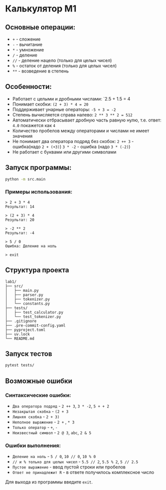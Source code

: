 # Калькулятор M1
## Основные операции:
- `+` - сложение
- `-` - вычитание
- `*` - умножение
- `/` - деление
- `//` - деление нацело (только для целых чисел)
- `%` - остаток от деления (только для целых чисел)
- `**` - возведение в степень

## Особенности:
- Работает с целыми и дробными числами: `2.5 + 1.5 = 4
- Понимает скобки: `(2 + 3) * 4 = 20`
- Поддерживает унарные операторы: `-5 + 3 = -2`
- Степень вычисляется справа налево: `2 ** 3 ** 2 = 512`
- Автоматически отбрасывает дробную часть равную нулю, т.е. ответ: `4.0` покажется как `4`
- Количество пробелов между операторами и числами не имеет значения
- Не понимает два оператора подряд без скобок:
`2 ++ 3` - ошибка(надо `2 + (+3)`)
`3 * -2` - ошибка (надо `3 * (-2)`)
- Не работает с буквами или другими символами

## Запуск программы:
```bash
python -m src.main
```

### Примеры использования:
```
> 2 + 3 * 4
Результат: 14

> (2 + 3) * 4
Результат: 20

> -2 ** 2
Результат: -4

> 5 / 0
Ошибка: Деление на ноль

> exit
```

## Структура проекта

```
lab1/
├── src/
│   ├── main.py
│   ├── parser.py
│   ├── tokenizer.py
│   └── constants.py
├── tests/
│   ├── test_calculator.py
│   └── test_tokenizer.py
├── .gitignore
├── .pre-commit-config.yaml
├── pyproject.toml
├── uv.lock
└── README.md
```

## Запуск тестов

```bash
pytest tests/
```

## Возможные ошибки

### Синтаксические ошибки:

- `Два оператора подряд` - `2 ++ 3`, `3 * -2`, `5 + + 2`
- `Незакрытая скобка` - `(2 + 3`
- `Лишняя скобка` - `2 + 3)`
- `Неполное выражение` - `2 +` , `* 3`
- `Только оператор` - `+`, `-`
- `Неизвестный символ` - `2 @ 3`, `abc`, `2 & 5`

### Ошибки выполнения:

- `Деление на ноль` - `5 / 0`, `10 // 0`, `10 % 0`
- `// и % только для целых чисел` - `5.5 // 2`, `5.5 % 2`, `5 // 2.5`
- `Пустое выражение` - ввод пустой строки или пробелов
-  `Ответ не принадлежит R` - в ответе получилось комплексное число

Для выхода из программы введите `exit`.
